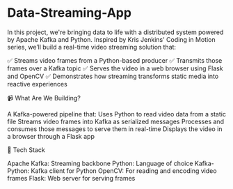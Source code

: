 # Data-Streaming-App
In this project, we're bringing data to life with a distributed system powered by Apache Kafka and Python. Inspired by Kris Jenkins' Coding in Motion series, we’ll build a real-time video streaming solution that:

✅ Streams video frames from a Python-based producer
✅ Transmits those frames over a Kafka topic
✅ Serves the video in a web browser using Flask and OpenCV
✅ Demonstrates how streaming transforms static media into reactive experiences

📹 What Are We Building?

A Kafka-powered pipeline that:
Uses Python to read video data from a static file
Streams video frames into Kafka as serialized messages
Processes and consumes those messages to serve them in real-time
Displays the video in a browser through a Flask app

🧰 Tech Stack

Apache Kafka: Streaming backbone
Python: Language of choice
Kafka-Python: Kafka client for Python
OpenCV: For reading and encoding video frames
Flask: Web server for serving frames



